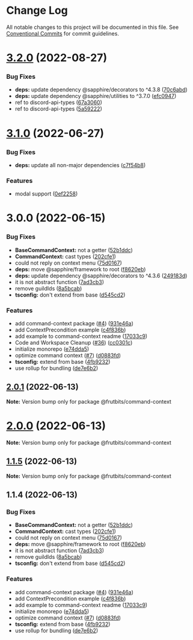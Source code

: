 # Change Log

All notable changes to this project will be documented in this file.
See [Conventional Commits](https://conventionalcommits.org) for commit guidelines.

# [3.2.0](https://github.com/frutbits/sapphire-plugins/compare/v3.1.0...v3.2.0) (2022-08-27)


### Bug Fixes

* **deps:** update dependency @sapphire/decorators to ^4.3.8 ([70c6abd](https://github.com/frutbits/sapphire-plugins/commit/70c6abd69bdf644a49693ca86aca24354a571358))
* **deps:** update dependency @sapphire/utilities to ^3.7.0 ([efc0947](https://github.com/frutbits/sapphire-plugins/commit/efc0947407ef8421a071faf5565f7c452309714c))
* ref to discord-api-types ([67a3060](https://github.com/frutbits/sapphire-plugins/commit/67a30603190116ef13114a91b1491314e64a38d1))
* ref to discord-api-types ([5a59222](https://github.com/frutbits/sapphire-plugins/commit/5a59222bbd7db6b7cdc4ad5921e8a334d299a296))





# [3.1.0](https://github.com/frutbits/sapphire-plugins/compare/v3.0.0...v3.1.0) (2022-06-27)


### Bug Fixes

* **deps:** update all non-major dependencies ([c7f54b8](https://github.com/frutbits/sapphire-plugins/commit/c7f54b81e71e624fd9870d4de1e9c734dd3c2de3))


### Features

* modal support ([0ef2258](https://github.com/frutbits/sapphire-plugins/commit/0ef22585c018f9694e06bb0daeb17126c7a1d535))





# 3.0.0 (2022-06-15)


### Bug Fixes

* **BaseCommandContext:** not a getter ([52b1ddc](https://github.com/frutbits/sapphire-plugins/commit/52b1ddc4ec9733cd416e4b60352c60d0971d16af))
* **CommandContext:** cast types ([202cfe1](https://github.com/frutbits/sapphire-plugins/commit/202cfe1112e3181627ebf631c6a6fba96169c000))
* could not reply on context menu ([75d0167](https://github.com/frutbits/sapphire-plugins/commit/75d01678726a29626a167270b2b518e9cafb7e46))
* **deps:** move @sapphire/framework to root ([f8620eb](https://github.com/frutbits/sapphire-plugins/commit/f8620ebcd0e9130d03793cc3adaf07df4f246aaf))
* **deps:** update dependency @sapphire/decorators to ^4.3.6 ([249183d](https://github.com/frutbits/sapphire-plugins/commit/249183d612bb1294e4e1b5b0d999b5e888906894))
* it is not abstract function ([7ad3cb3](https://github.com/frutbits/sapphire-plugins/commit/7ad3cb3d48771ea88e296755e2479f39164375be))
* remove guildIds ([8a5bcab](https://github.com/frutbits/sapphire-plugins/commit/8a5bcab041f06b9cd6b4e28d9b47bb232ffc59cb))
* **tsconfig:** don't extend from base ([d545cd2](https://github.com/frutbits/sapphire-plugins/commit/d545cd220da783a818dbe0b798d4dc716ad5fb98))


### Features

* add command-context package ([#4](https://github.com/frutbits/sapphire-plugins/issues/4)) ([931e46a](https://github.com/frutbits/sapphire-plugins/commit/931e46ac1cf173bca38f2bb576f3420be6acc0f6))
* add ContextPrecondition example ([c4f836b](https://github.com/frutbits/sapphire-plugins/commit/c4f836b1114ced2dac860709421667579bfaf650))
* add example to command-context readme ([17033c9](https://github.com/frutbits/sapphire-plugins/commit/17033c9a46e639ea547a2bee0149ab514ced3ec9))
* Code and Workspace Cleanup  ([#36](https://github.com/frutbits/sapphire-plugins/issues/36)) ([cc0301c](https://github.com/frutbits/sapphire-plugins/commit/cc0301c647ce280d9c92f2d7c3479c89a06e2d3f))
* initialize monorepo ([e74dda5](https://github.com/frutbits/sapphire-plugins/commit/e74dda5ac2ba2af7f62eb4af0e84486b291a6d88))
* optimize command context ([#7](https://github.com/frutbits/sapphire-plugins/issues/7)) ([d0883fd](https://github.com/frutbits/sapphire-plugins/commit/d0883fd9f9a3588f84062f3ccb0715badd531be0))
* **tsconfig:** extend from base ([4fb9232](https://github.com/frutbits/sapphire-plugins/commit/4fb9232b7c5dd11044da9ae5199385a06da6dd5b))
* use rollup for bundling ([de7e6b2](https://github.com/frutbits/sapphire-plugins/commit/de7e6b2e7c1590a1e29ab7a246fc8188f069401f))





## [2.0.1](https://github.com/frutbits/sapphire-plugins/compare/@frutbits/command-context@2.0.0...@frutbits/command-context@2.0.1) (2022-06-13)

**Note:** Version bump only for package @frutbits/command-context





# [2.0.0](https://github.com/frutbits/sapphire-plugins/compare/@frutbits/command-context@1.1.5...@frutbits/command-context@2.0.0) (2022-06-13)

**Note:** Version bump only for package @frutbits/command-context





## [1.1.5](https://github.com/frutbits/sapphire-plugins/compare/@frutbits/command-context@1.1.4...@frutbits/command-context@1.1.5) (2022-06-13)

**Note:** Version bump only for package @frutbits/command-context





## 1.1.4 (2022-06-13)


### Bug Fixes

* **BaseCommandContext:** not a getter ([52b1ddc](https://github.com/frutbits/sapphire-plugins/commit/52b1ddc4ec9733cd416e4b60352c60d0971d16af))
* **CommandContext:** cast types ([202cfe1](https://github.com/frutbits/sapphire-plugins/commit/202cfe1112e3181627ebf631c6a6fba96169c000))
* could not reply on context menu ([75d0167](https://github.com/frutbits/sapphire-plugins/commit/75d01678726a29626a167270b2b518e9cafb7e46))
* **deps:** move @sapphire/framework to root ([f8620eb](https://github.com/frutbits/sapphire-plugins/commit/f8620ebcd0e9130d03793cc3adaf07df4f246aaf))
* it is not abstract function ([7ad3cb3](https://github.com/frutbits/sapphire-plugins/commit/7ad3cb3d48771ea88e296755e2479f39164375be))
* remove guildIds ([8a5bcab](https://github.com/frutbits/sapphire-plugins/commit/8a5bcab041f06b9cd6b4e28d9b47bb232ffc59cb))
* **tsconfig:** don't extend from base ([d545cd2](https://github.com/frutbits/sapphire-plugins/commit/d545cd220da783a818dbe0b798d4dc716ad5fb98))


### Features

* add command-context package ([#4](https://github.com/frutbits/sapphire-plugins/issues/4)) ([931e46a](https://github.com/frutbits/sapphire-plugins/commit/931e46ac1cf173bca38f2bb576f3420be6acc0f6))
* add ContextPrecondition example ([c4f836b](https://github.com/frutbits/sapphire-plugins/commit/c4f836b1114ced2dac860709421667579bfaf650))
* add example to command-context readme ([17033c9](https://github.com/frutbits/sapphire-plugins/commit/17033c9a46e639ea547a2bee0149ab514ced3ec9))
* initialize monorepo ([e74dda5](https://github.com/frutbits/sapphire-plugins/commit/e74dda5ac2ba2af7f62eb4af0e84486b291a6d88))
* optimize command context ([#7](https://github.com/frutbits/sapphire-plugins/issues/7)) ([d0883fd](https://github.com/frutbits/sapphire-plugins/commit/d0883fd9f9a3588f84062f3ccb0715badd531be0))
* **tsconfig:** extend from base ([4fb9232](https://github.com/frutbits/sapphire-plugins/commit/4fb9232b7c5dd11044da9ae5199385a06da6dd5b))
* use rollup for bundling ([de7e6b2](https://github.com/frutbits/sapphire-plugins/commit/de7e6b2e7c1590a1e29ab7a246fc8188f069401f))

